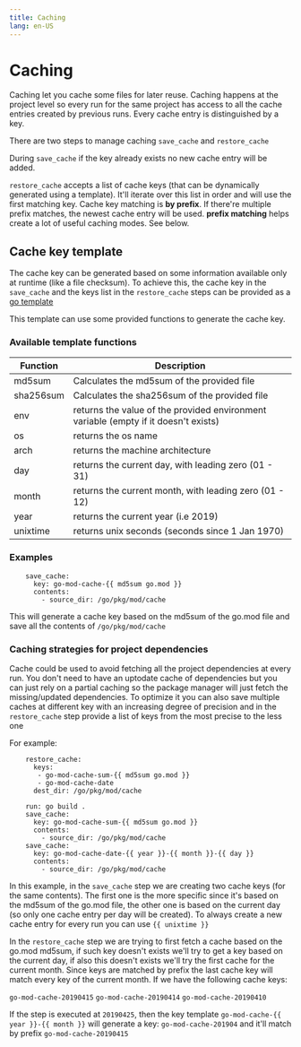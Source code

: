 ```yaml
---
title: Caching
lang: en-US
---
```


# Caching

Caching let you cache some files for later reuse. Caching happens at the project level so every run for the same project has access to all the cache entries created by previous runs.
Every cache entry is distinguished by a key.

There are two steps to manage caching `save_cache` and `restore_cache`

During `save_cache` if the key already exists no new cache entry will be added. 

`restore_cache` accepts a list of cache keys (that can be dynamically generated using a template). It'll iterate over this list in order and will use the first matching key.
Cache key matching is **by prefix**. If there're multiple prefix matches, the newest cache entry will be used.
**prefix matching** helps create a lot of useful caching modes. See below.

## Cache key template

The cache key can be generated based on some information available only at runtime (like a file checksum). To achieve this, the cache key in the `save_cache` and the keys list in the `restore_cache` steps can be provided as a [go template](https://golang.org/pkg/text/template/) 

This template can use some provided functions to generate the cache key.

### Available template functions

| Function  | Description                                                                         |
| --------- | ----------------------------------------------------------------------------------- |
| md5sum    | Calculates the md5sum of the provided file                                          |
| sha256sum | Calculates the sha256sum of the provided file                                       |
| env       | returns the value of the provided environment variable (empty if it doesn't exists) |
| os        | returns the os name                                                                 |
| arch      | returns the machine architecture                                                    |
| day       | returns the current day, with leading zero (01 - 31)                                |
| month     | returns the current month, with leading zero (01 - 12)                              |
| year      | returns the current year (i.e 2019)                                                 |
| unixtime  | returns unix seconds (seconds since 1 Jan 1970)                                     |

### Examples

```
    save_cache:
      key: go-mod-cache-{{ md5sum go.mod }}
      contents:
        - source_dir: /go/pkg/mod/cache
```

This will generate a cache key based on the md5sum of the go.mod file and save all the contents of `/go/pkg/mod/cache`

### Caching strategies for project dependencies

Cache could be used to avoid fetching all the project dependencies at every run. You don't need to have an uptodate cache of dependencies but you can just rely on a partial caching so the package manager will just fetch the missing/updated dependencies.
To optimize it you can also save multiple caches at different key with an increasing degree of precision and in the `restore_cache` step provide a list of keys from the most precise to the less one

For example:

```
    restore_cache:
      keys:
       - go-mod-cache-sum-{{ md5sum go.mod }}
       - go-mod-cache-date
      dest_dir: /go/pkg/mod/cache

    run: go build .
    save_cache:
      key: go-mod-cache-sum-{{ md5sum go.mod }}
      contents:
        - source_dir: /go/pkg/mod/cache
    save_cache:
      key: go-mod-cache-date-{{ year }}-{{ month }}-{{ day }}
      contents:
        - source_dir: /go/pkg/mod/cache
```

In this example, in the `save_cache` step we are creating two cache keys (for the same contents). The first one is the more specific since it's based on the md5sum of the go.mod file, the other one is based on the current day (so only one cache entry per day will be created). To always create a new cache entry for every run you can use `{{ unixtime }}`

In the `restore_cache` step we are trying to first fetch a cache based on the go.mod md5sum, if such key doesn't exists we'll try to get a key based on the current day, if also this doesn't exists we'll try the first cache for the current month. Since keys are matched by prefix the last cache key will match every key of the current month. If we have the following cache keys:

`go-mod-cache-20190415`
`go-mod-cache-20190414`
`go-mod-cache-20190410`

If the step is executed at `20190425`, then the key template `go-mod-cache-{{ year }}-{{ month }}` will generate a key: `go-mod-cache-201904` and it'll match by prefix `go-mod-cache-20190415`
